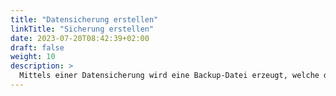 ```yaml
---
title: "Datensicherung erstellen"
linkTitle: "Sicherung erstellen"
date: 2023-07-20T08:42:39+02:00
draft: false
weight: 10
description: >
  Mittels einer Datensicherung wird eine Backup-Datei erzeugt, welche den gesamten Datenbestand des VitalControl-Geräts enthält.
---
```

